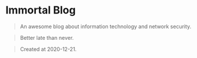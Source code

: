 # Immortal Blog

> An awesome blog about information technology and network security.

> Better late than never.

> Created at 2020-12-21.
